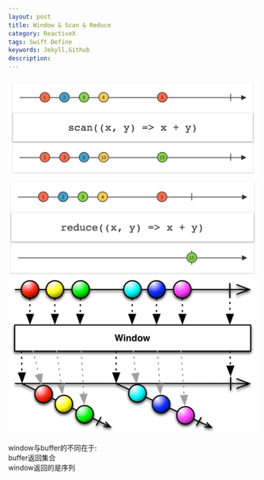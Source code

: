 ```yaml
---  
layout: post  
title: Window & Scan & Reduce  
category: ReactiveX  
tags: Swift Define  
keywords: Jekyll,Github  
description: 
---  
```


![](/assets/postAssets/2017/15005415122735.webp)  
![](/assets/postAssets/2017/15005415564921.webp)  
![](/assets/postAssets/2019/15514266168306.webp)  

window与buffer的不同在于:  
buffer返回集合  
window返回的是序列  

